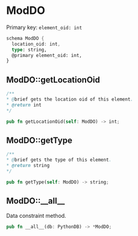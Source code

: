 # ModDO

Primary key: `element_oid: int`

```rust
schema ModDO {
  location_oid: int,
  type: string,
  @primary element_oid: int,
}
```
## ModDO::getLocationOid

```java
/**
* @brief gets the location oid of this element.
* @return int
*/
```
```rust
pub fn getLocationOid(self: ModDO) -> int;
```
## ModDO::getType

```java
/**
* @brief gets the type of this element.
* @return string
*/
```
```rust
pub fn getType(self: ModDO) -> string;
```
## ModDO::\_\_all\_\_

Data constraint method.

```rust
pub fn __all__(db: PythonDB) -> *ModDO;
```
